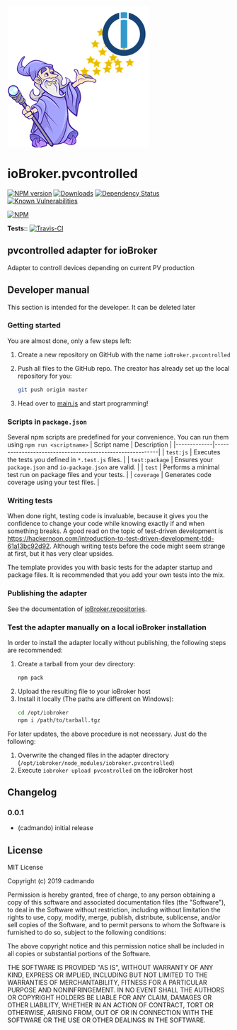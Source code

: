 ![Logo](admin/pvcontrolled.png)
# ioBroker.pvcontrolled

[![NPM version](http://img.shields.io/npm/v/iobroker.pvcontrolled.svg)](https://www.npmjs.com/package/iobroker.pvcontrolled)
[![Downloads](https://img.shields.io/npm/dm/iobroker.pvcontrolled.svg)](https://www.npmjs.com/package/iobroker.pvcontrolled)
[![Dependency Status](https://img.shields.io/david/cadmando/iobroker.pvcontrolled.svg)](https://david-dm.org/cadmando/iobroker.pvcontrolled)
[![Known Vulnerabilities](https://snyk.io/test/github/cadmando/ioBroker.pvcontrolled/badge.svg)](https://snyk.io/test/github/cadmando/ioBroker.pvcontrolled)

[![NPM](https://nodei.co/npm/iobroker.pvcontrolled.png?downloads=true)](https://nodei.co/npm/iobroker.pvcontrolled/)

**Tests:**: [![Travis-CI](http://img.shields.io/travis/cadmando/ioBroker.pvcontrolled/master.svg)](https://travis-ci.org/cadmando/ioBroker.pvcontrolled)

## pvcontrolled adapter for ioBroker

Adapter to controll devices depending on current PV production

## Developer manual
This section is intended for the developer. It can be deleted later

### Getting started

You are almost done, only a few steps left:
1. Create a new repository on GitHub with the name `ioBroker.pvcontrolled`

1. Push all files to the GitHub repo. The creator has already set up the local repository for you:  
	```bash
	git push origin master
	```
1. Head over to [main.js](main.js) and start programming!

### Scripts in `package.json`
Several npm scripts are predefined for your convenience. You can run them using `npm run <scriptname>`
| Script name | Description                                              |
|-------------|----------------------------------------------------------|
| `test:js`   | Executes the tests you defined in `*.test.js` files.     |
| `test:package`    | Ensures your `package.json` and `io-package.json` are valid. |
| `test` | Performs a minimal test run on package files and your tests. |
| `coverage` | Generates code coverage using your test files. |

### Writing tests
When done right, testing code is invaluable, because it gives you the 
confidence to change your code while knowing exactly if and when 
something breaks. A good read on the topic of test-driven development 
is https://hackernoon.com/introduction-to-test-driven-development-tdd-61a13bc92d92. 
Although writing tests before the code might seem strange at first, but it has very 
clear upsides.

The template provides you with basic tests for the adapter startup and package files.
It is recommended that you add your own tests into the mix.

### Publishing the adapter
See the documentation of [ioBroker.repositories](https://github.com/ioBroker/ioBroker.repositories#requirements-for-adapter-to-get-added-to-the-latest-repository).

### Test the adapter manually on a local ioBroker installation
In order to install the adapter locally without publishing, the following steps are recommended:
1. Create a tarball from your dev directory:  
	```bash
	npm pack
	```
1. Upload the resulting file to your ioBroker host
1. Install it locally (The paths are different on Windows):
	```bash
	cd /opt/iobroker
	npm i /path/to/tarball.tgz
	```

For later updates, the above procedure is not necessary. Just do the following:
1. Overwrite the changed files in the adapter directory (`/opt/iobroker/node_modules/iobroker.pvcontrolled`)
1. Execute `iobroker upload pvcontrolled` on the ioBroker host

## Changelog

### 0.0.1
* (cadmando) initial release

## License
MIT License

Copyright (c) 2019 cadmando

Permission is hereby granted, free of charge, to any person obtaining a copy
of this software and associated documentation files (the "Software"), to deal
in the Software without restriction, including without limitation the rights
to use, copy, modify, merge, publish, distribute, sublicense, and/or sell
copies of the Software, and to permit persons to whom the Software is
furnished to do so, subject to the following conditions:

The above copyright notice and this permission notice shall be included in all
copies or substantial portions of the Software.

THE SOFTWARE IS PROVIDED "AS IS", WITHOUT WARRANTY OF ANY KIND, EXPRESS OR
IMPLIED, INCLUDING BUT NOT LIMITED TO THE WARRANTIES OF MERCHANTABILITY,
FITNESS FOR A PARTICULAR PURPOSE AND NONINFRINGEMENT. IN NO EVENT SHALL THE
AUTHORS OR COPYRIGHT HOLDERS BE LIABLE FOR ANY CLAIM, DAMAGES OR OTHER
LIABILITY, WHETHER IN AN ACTION OF CONTRACT, TORT OR OTHERWISE, ARISING FROM,
OUT OF OR IN CONNECTION WITH THE SOFTWARE OR THE USE OR OTHER DEALINGS IN THE
SOFTWARE.